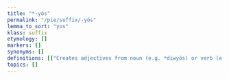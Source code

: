 ```yaml
---
title: "*-yós"
permalink: "/pie/suffix/-yós"
lemma_to_sort: "yos"
klass: suffix
etymology: []
markers: []
synonyms: []
definitions: [["Creates adjectives from noun (e.g. *diwyós) or verb (e.g. *kagʰyós/*kagʰyóm) stems."]]
topics: []
---
```

